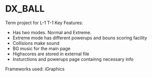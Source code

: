 # DX_BALL
Term project for L-1 T-1
Key Features:
- Has two modes. Normal and Extreme.
- Extreme mode has different powerups and bouns scoring facility
- Collisions make sound
- BG music for the main page
- Highscores are stored in external file
- Insturctions and powerups page containng necessary info

Frameworks used:
  iGraphics
